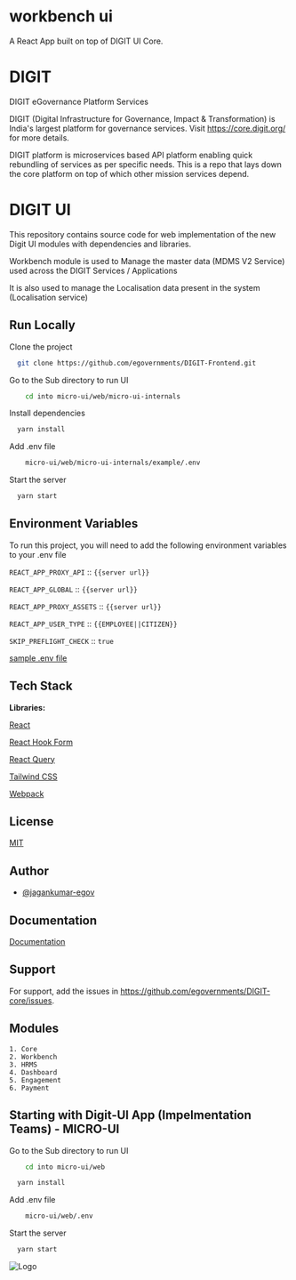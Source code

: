 
# workbench ui 

A React App built on top of DIGIT UI Core.

# DIGIT

DIGIT eGovernance Platform Services

DIGIT (Digital Infrastructure for Governance, Impact & Transformation) is India's largest platform for governance services. Visit https://core.digit.org/ for more details.

DIGIT platform is microservices based API platform enabling quick rebundling of services as per specific needs. This is a repo that lays down the core platform on top of which other mission services depend.


# DIGIT UI 


This repository contains source code for web implementation of the new Digit UI modules with dependencies and libraries.

Workbench module is used to Manage the master data (MDMS V2 Service) used across the DIGIT Services / Applications

It is also used to manage the Localisation data present in the system (Localisation service)


## Run Locally

Clone the project

```bash
  git clone https://github.com/egovernments/DIGIT-Frontend.git
```

Go to the Sub directory to run UI
```bash
    cd into micro-ui/web/micro-ui-internals
```

Install dependencies

```bash
  yarn install
```

Add .env file
```bash
    micro-ui/web/micro-ui-internals/example/.env
```

Start the server

```bash
  yarn start
```


## Environment Variables

To run this project, you will need to add the following environment variables to your .env file

`REACT_APP_PROXY_API` ::  `{{server url}}`

`REACT_APP_GLOBAL`  ::  `{{server url}}`

`REACT_APP_PROXY_ASSETS`  ::  `{{server url}}`

`REACT_APP_USER_TYPE`  ::  `{{EMPLOYEE||CITIZEN}}`

`SKIP_PREFLIGHT_CHECK` :: `true`

[sample .env file](https://github.com/egovernments/Digit-Core/blob/workbench/frontend/micro-ui/web/micro-ui-internals/example/.env-unifieddev)

## Tech Stack

**Libraries:** 

[React](https://react.dev/)

[React Hook Form](https://www.react-hook-form.com/)

[React Query](https://tanstack.com/query/v3/)

[Tailwind CSS](https://tailwindcss.com/)

[Webpack](https://webpack.js.org/)

## License

[MIT](https://choosealicense.com/licenses/mit/)


## Author

- [@jagankumar-egov](https://www.github.com/jagankumar-egov)


## Documentation

[Documentation](https://https://core.digit.org/guides/developer-guide/ui-developer-guide/digit-ui)


## Support

For support, add the issues in https://github.com/egovernments/DIGIT-core/issues.


## Modules

    1. Core
    2. Workbench
    3. HRMS
    4. Dashboard
    5. Engagement
    6. Payment

## Starting with Digit-UI App (Impelmentation Teams) - MICRO-UI


Go to the Sub directory to run UI

```bash
    cd into micro-ui/web
```
    
```bash
  yarn install
```

Add .env file
```bash
    micro-ui/web/.env
```

Start the server

```bash
  yarn start
```


![Logo](https://s3.ap-south-1.amazonaws.com/works-dev-asset/mseva-white-logo.png)

